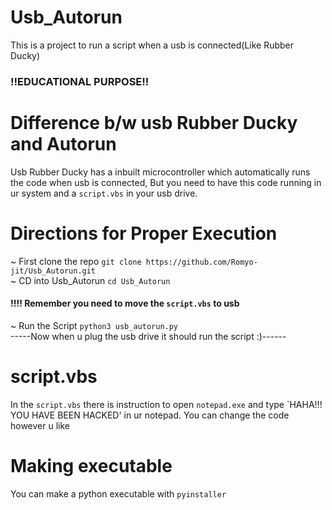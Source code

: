 # Usb_Autorun

This is a project to run a script when a usb is connected(Like Rubber Ducky)<br>
### !!EDUCATIONAL PURPOSE!!

# Difference b/w usb Rubber Ducky and Autorun

Usb Rubber Ducky has a inbuilt microcontroller which automatically runs the code when usb is connected, But you need to have this code running in ur system and a `script.vbs` in your usb drive.

# Directions for Proper Execution

~ First clone the repo `git clone https://github.com/Romyo-jit/Usb_Autorun.git`<br>
~ CD into Usb_Autorun `cd Usb_Autorun`<br>

#### !!!! Remember you need to move the `script.vbs` to usb<br>

~ Run the Script `python3 usb_autorun.py`<br>
-----Now when u plug the usb drive it should run the script :)------

# script.vbs
In the `script.vbs` there is instruction to open `notepad.exe` and type `HAHA!!! YOU HAVE BEEN HACKED' in ur notepad. You can change the code however u like

# Making executable
You can make a python executable with `pyinstaller`
